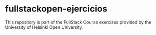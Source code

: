 # fullstackopen-ejercicios
This repository is part of the FullStack Course exercises provided by the University of Helsinki Open University.

